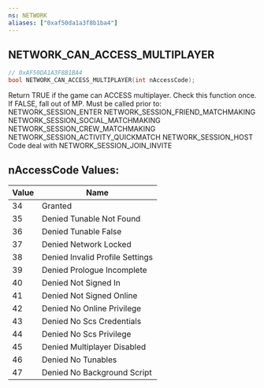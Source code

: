 ```yaml
---
ns: NETWORK
aliases: ["0xaf50da1a3f8b1ba4"]
---
```

## NETWORK_CAN_ACCESS_MULTIPLAYER

```c
// 0xAF50DA1A3F8B1BA4
bool NETWORK_CAN_ACCESS_MULTIPLAYER(int nAccessCode);
```

Return TRUE if the game can ACCESS multiplayer. Check this function once. If FALSE, fall out of MP. Must be called prior to: NETWORK_SESSION_ENTER NETWORK_SESSION_FRIEND_MATCHMAKING NETWORK_SESSION_SOCIAL_MATCHMAKING NETWORK_SESSION_CREW_MATCHMAKING NETWORK_SESSION_ACTIVITY_QUICKMATCH NETWORK_SESSION_HOST Code deal with NETWORK_SESSION_JOIN_INVITE

## nAccessCode Values:
| Value | Name |
| --- | --- |
| 34 | Granted |
| 35 | Denied Tunable Not Found |
| 36 | Denied Tunable False |
| 37 | Denied Network Locked |
| 38 | Denied Invalid Profile Settings |
| 39 | Denied Prologue Incomplete |
| 40 | Denied Not Signed In |
| 41 | Denied Not Signed Online |
| 42 | Denied No Online Privilege |
| 43 | Denied No Scs Credentials |
| 44 | Denied No Scs Privilege |
| 45 | Denied Multiplayer Disabled |
| 46 | Denied No Tunables |
| 47 | Denied No Background Script |

